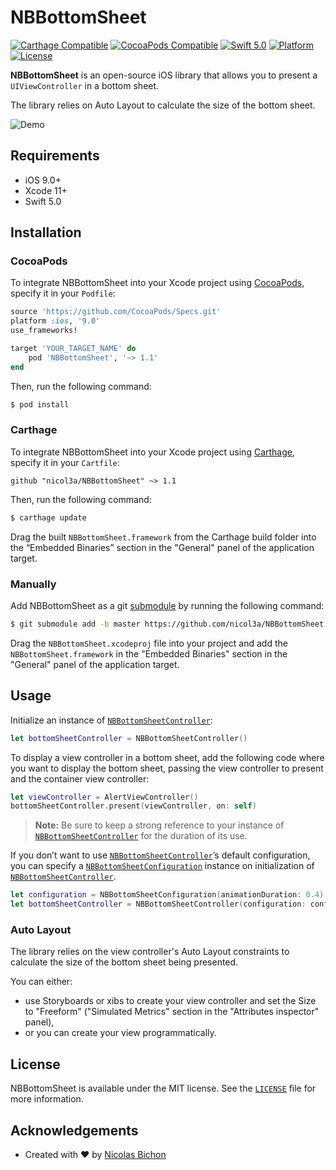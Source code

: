 # NBBottomSheet

[![Carthage Compatible](https://img.shields.io/badge/Carthage-compatible-4BC51D.svg)](https://github.com/Carthage/Carthage)
[![CocoaPods Compatible](https://img.shields.io/cocoapods/v/NBBottomSheet.svg)](http://cocoapods.org/pods/NBBottomSheet)
[![Swift 5.0](https://img.shields.io/badge/Swift-5.0-orange.svg?style=flat)](https://developer.apple.com/swift/)
[![Platform](https://img.shields.io/cocoapods/p/NBBottomSheet.svg)](http://www.apple.com/ios/)
[![License](https://img.shields.io/github/license/nicol3a/NBBottomSheet.svg)](https://github.com/nicol3a/NBBottomSheet/blob/master/LICENSE)

**NBBottomSheet** is an open-source iOS library that allows you to present a `UIViewController` in a bottom sheet.

The library relies on Auto Layout to calculate the size of the bottom sheet.

![Demo](https://user-images.githubusercontent.com/1519558/48593544-3a853f80-e91b-11e8-80eb-20b612d524d6.gif)

## Requirements

* iOS 9.0+
* Xcode 11+
* Swift 5.0

## Installation

### CocoaPods

To integrate NBBottomSheet into your Xcode project using [CocoaPods](http://cocoapods.org), specify it in your `Podfile`:

```ruby
source 'https://github.com/CocoaPods/Specs.git'
platform :ios, '9.0'
use_frameworks!

target 'YOUR_TARGET_NAME' do
    pod 'NBBottomSheet', '~> 1.1'
end

```

Then, run the following command:

```bash
$ pod install
```

### Carthage

To integrate NBBottomSheet into your Xcode project using [Carthage](https://github.com/Carthage/Carthage), specify it in your `Cartfile`:

```ogdl
github "nicol3a/NBBottomSheet" ~> 1.1
```

Then, run the following command:

```bash
$ carthage update
```

Drag the built `NBBottomSheet.framework` from the Carthage build folder into the “Embedded Binaries” section in the "General" panel of the application target.

### Manually

Add NBBottomSheet as a git [submodule](http://git-scm.com/docs/git-submodule) by running the following command:

```bash
$ git submodule add -b master https://github.com/nicol3a/NBBottomSheet.git
```

Drag the `NBBottomSheet.xcodeproj` file into your project and add the `NBBottomSheet.framework` in the "Embedded Binaries" section in the "General" panel of the application target.

## Usage

Initialize an instance of [`NBBottomSheetController`](https://github.com/nicol3a/NBBottomSheet/blob/master/NBBottomSheet/NBBottomSheet/Sources/NBBottomSheetController.swift):

```swift
let bottomSheetController = NBBottomSheetController()
```

To display a view controller in a bottom sheet, add the following code where you want to display the bottom sheet, passing the view controller to present and the container view controller:

```swift
let viewController = AlertViewController()
bottomSheetController.present(viewController, on: self)
```

> **Note:** Be sure to keep a strong reference to your instance of [`NBBottomSheetController`](https://github.com/nicol3a/NBBottomSheet/blob/master/NBBottomSheet/NBBottomSheet/Sources/NBBottomSheetController.swift) for the duration of its use.

If you don’t want to use [`NBBottomSheetController`](https://github.com/nicol3a/NBBottomSheet/blob/master/NBBottomSheet/NBBottomSheet/Sources/NBBottomSheetController.swift)’s default configuration, you can specify a [`NBBottomSheetConfiguration`](https://github.com/nicol3a/NBBottomSheet/blob/master/NBBottomSheet/NBBottomSheet/Sources/NBBottomSheetConfiguration.swift) instance on initialization of [`NBBottomSheetController`](https://github.com/nicol3a/NBBottomSheet/blob/master/NBBottomSheet/NBBottomSheet/Sources/NBBottomSheetController.swift).

```swift
let configuration = NBBottomSheetConfiguration(animationDuration: 0.4)
let bottomSheetController = NBBottomSheetController(configuration: configuration)
```

### Auto Layout

The library relies on the view controller's Auto Layout constraints to calculate the size of the bottom sheet being presented.

You can either:

- use Storyboards or xibs to create your view controller and set the Size to "Freeform" ("Simulated Metrics" section in the "Attributes inspector" panel),
- or you can create your view programmatically.

## License

NBBottomSheet is available under the MIT license. See the [`LICENSE`](https://github.com/nicol3a/NBBottomSheet/blob/master/LICENSE) file for more information.

## Acknowledgements

- Created with ❤️ by [Nicolas Bichon](https://twitter.com/nicol3a)